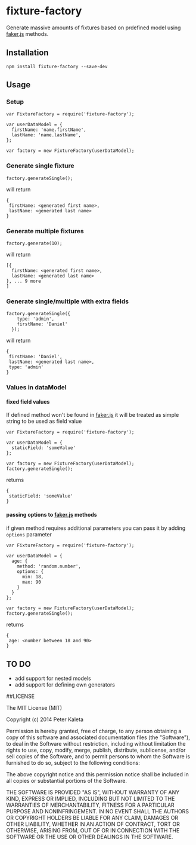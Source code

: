 # fixture-factory

Generate massive amounts of fixtures based on prdefined model using [faker.js](https://github.com/marak/Faker.js/) methods.

## Installation
```npm install fixture-factory --save-dev```

## Usage

### Setup

```
var FixtureFactory = require('fixture-factory');

var userDataModel = {
  firstName: 'name.firstName',
  lastName: 'name.lastName',
};

var factory = new FixtureFactory(userDataModel);
```

### Generate single fixture

```
factory.generateSingle();
```

will return

```
{
 firstName: <generated first name>,
 lastName: <generated last name>
}
```

### Generate multiple fixtures
```
factory.generate(10);
```
will return

```
[{
  firstName: <generated first name>,
  lastName: <generated last name>
}, ... 9 more
]
```

### Generate single/multiple with extra fields

```
factory.generateSingle({
    type: 'admin',
    firstName: 'Daniel'
  });
```

will return

```
{
 firstName: 'Daniel',
 lastName: <generated last name>,
 type: 'admin'
}
```

### Values in dataModel

#### fixed field values

If defined method won't be found in  [faker.js](https://github.com/marak/Faker.js/) it will be treated as simple string to be used as field value

```
var FixtureFactory = require('fixture-factory');

var userDataModel = {
  staticField: 'someValue'
};

var factory = new FixtureFactory(userDataModel);
factory.generateSingle();
```
returns
```
{
 staticField: 'someValue'
}
```

#### passing options to  [faker.js](https://github.com/marak/Faker.js/) methods

if given method requires additional parameters you can pass it by adding `options` parameter

```
var FixtureFactory = require('fixture-factory');

var userDataModel = {
  age: {
    method: 'random.number',
    options: {
      min: 18,
      max: 90
    }
  }
};

var factory = new FixtureFactory(userDataModel);
factory.generateSingle();
```
returns
```
{
 age: <number between 18 and 90>
}
```


## TO DO
- add support for nested models
- add support for defining own generators

##LICENSE

The MIT License (MIT)

Copyright (c) 2014 Peter Kaleta

Permission is hereby granted, free of charge, to any person obtaining a copy of this software and associated documentation files (the "Software"), to deal in the Software without restriction, including without limitation the rights to use, copy, modify, merge, publish, distribute, sublicense, and/or sell copies of the Software, and to permit persons to whom the Software is furnished to do so, subject to the following conditions:

The above copyright notice and this permission notice shall be included in all copies or substantial portions of the Software.

THE SOFTWARE IS PROVIDED "AS IS", WITHOUT WARRANTY OF ANY KIND, EXPRESS OR IMPLIED, INCLUDING BUT NOT LIMITED TO THE WARRANTIES OF MERCHANTABILITY, FITNESS FOR A PARTICULAR PURPOSE AND NONINFRINGEMENT. IN NO EVENT SHALL THE AUTHORS OR COPYRIGHT HOLDERS BE LIABLE FOR ANY CLAIM, DAMAGES OR OTHER LIABILITY, WHETHER IN AN ACTION OF CONTRACT, TORT OR OTHERWISE, ARISING FROM, OUT OF OR IN CONNECTION WITH THE SOFTWARE OR THE USE OR OTHER DEALINGS IN THE SOFTWARE.
